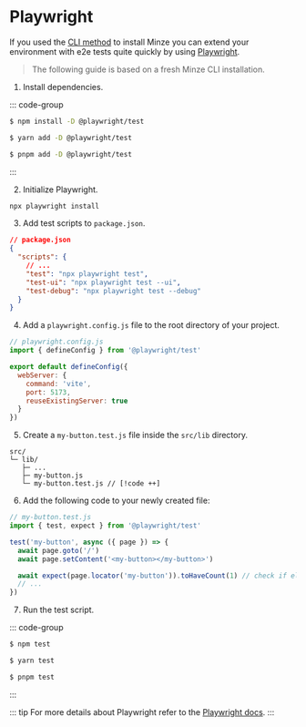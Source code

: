 # Playwright

If you used the [CLI method](/guide/installation#cli) to install Minze you can extend your environment with e2e tests quite quickly by using [Playwright](https://playwright.dev/).

> The following guide is based on a fresh Minze CLI installation.

1. Install dependencies.

::: code-group

```bash [npm]
$ npm install -D @playwright/test
```

```bash [yarn]
$ yarn add -D @playwright/test
```

```bash [pnpm]
$ pnpm add -D @playwright/test
```

:::

2. Initialize Playwright.

```bash [npm]
npx playwright install
```

3. Add test scripts to `package.json`.

```json
// package.json
{
  "scripts": {
    // ...
    "test": "npx playwright test",
    "test-ui": "npx playwright test --ui",
    "test-debug": "npx playwright test --debug"
  }
}
```

4. Add a `playwright.config.js` file to the root directory of your project.

```js
// playwright.config.js
import { defineConfig } from '@playwright/test'

export default defineConfig({
  webServer: {
    command: 'vite',
    port: 5173,
    reuseExistingServer: true
  }
})
```

5. Create a `my-button.test.js` file inside the `src/lib` directory.

```
src/
└─ lib/
   ├─ ...
   ├─ my-button.js
   └─ my-button.test.js // [!code ++]
```

6. Add the following code to your newly created file:

```js
// my-button.test.js
import { test, expect } from '@playwright/test'

test('my-button', async ({ page }) => {
  await page.goto('/')
  await page.setContent('<my-button></my-button>')

  await expect(page.locator('my-button')).toHaveCount(1) // check if element exists
  // ...
})
```

7. Run the test script.

::: code-group

```bash [npm]
$ npm test
```

```bash [yarn]
$ yarn test
```

```bash [pnpm]
$ pnpm test
```

:::

::: tip
For more details about Playwright refer to the [Playwright docs](https://playwright.dev/).
:::

